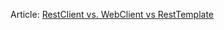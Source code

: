 Article: [RestClient vs. WebClient vs RestTemplate](https://zarinfam.medium.com/restclient-vs-webclient-vs-resttemplate-15655f33e6bc)
